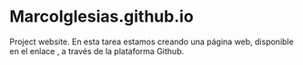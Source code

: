 # MarcoIglesias.github.io
Project website. 
En esta tarea estamos creando una página web, disponible en el enlace , a través de la plataforma Github.

